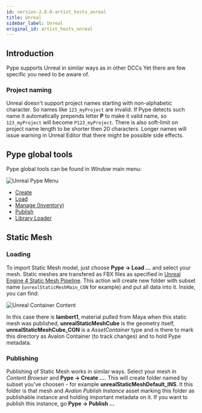 ```yaml
---
id: version-2.8.0-artist_hosts_unreal
title: Unreal
sidebar_label: Unreal
original_id: artist_hosts_unreal
---
```


## Introduction

Pype supports Unreal in similar ways as in other DCCs Yet there are few specific you need to be aware of.

### Project naming

Unreal doesn't support project names starting with non-alphabetic character. So names like `123_myProject` are
invalid. If Pype detects such name it automatically prepends letter **P** to make it valid name, so `123_myProject` will become `P123_myProject`. There is also soft-limit on project name length to be shorter then 20 characters. Longer names will issue warning in Unreal Editor that there might be possible side effects.

## Pype global tools

Pype global tools can be found in *Window* main menu:

![Unreal Pype Menu](assets/unreal-avalon_tools.jpg)

-   [Create](artist_tools.md#creator)
-   [Load](artist_tools.md#loader)
-   [Manage (Inventory)](artist_tools.md#inventory)
-   [Publish](artist_tools.md#publisher)
-   [Library Loader](artist_tools.md#library-loader)

## Static Mesh

### Loading

To import Static Mesh model, just choose **Pype → Load ...** and select your mesh. Static meshes are transfered as FBX files as specified in [Unreal Engine 4 Static Mesh Pipeline](https://docs.unrealengine.com/en-US/Engine/Content/Importing/FBX/StaticMeshes/index.html). This action will create new folder with subset name (`unrealStaticMeshMain_CON` for example) and put all data into it. Inside, you can find:

![Unreal Container Content](assets/unreal-container.jpg)

In this case there is **lambert1**, material pulled from Maya when this static mesh was published, **unrealStaticMeshCube** is the geometry itself, **unrealStaticMeshCube_CON** is a *AssetContainer* type and is there to mark this directory as Avalon Container (to track changes) and to hold Pype metadata.

### Publishing

Publishing of Static Mesh works in similar ways. Select your mesh in *Content Browser* and **Pype → Create ...**. This will create folder named by subset you've choosen - for example **unrealStaticMeshDefault_INS**. It this folder is that mesh and *Avalon Publish Instance* asset marking this folder as publishable instance and holding important metadata on it. If you want to publish this instance, go **Pype → Publish ...**